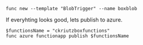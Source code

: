 ```
func new --template "BlobTrigger" --name boxblob
```

If everyhting looks good, lets publish to azure.
```
$functionsName = "ckriutzboxfunctions"
func azure functionapp publish $functionsName
```